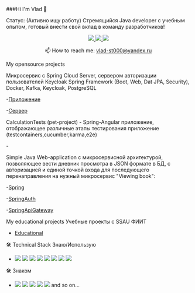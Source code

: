 ###Hi I'm Vlad 👋

Статус: (Активно ищу работу) Стремящийся Java developer с учебным опытом, готовый внести свой вклад в команду разработчиков!

<p align='center'>
   <a href="https://vk.com/nigrum_martii">
       <img src="https://img.shields.io/badge/VK-0077FF?style=for-the-badge&logo=vk&logoColor=WHITE"/>
   </a>
   <a href="https://join.skype.com/invite/NHeWyc6PyLNa">
       <img src="https://img.shields.io/badge/Skype-00AFF0?style=for-the-badge&logo=skype&logoColor=WHITE"/>
   </a>
   <a href="https://t.me/TaarMaan">
       <img src="https://img.shields.io/badge/Telegram-26A5E4?style=for-the-badge&logo=telegram&logoColor=WHITE"/>
   </a>
<p align='center'>
   📫 How to reach me: <a href='mailto:vlad-st000@yandex.ru'>vlad-st000@yandex.ru</a>
</p>

My opensource projects

Микросервис с Spring Cloud Server, сервером авторизации пользователей Keycloak
Spring Framework (Boot, Web, Dat JPA, Security), Docker, Kafka, Keycloak, PostgreSQL

-[Приложение](https://github.com/TaarMaan/CompanyMicrosrvices)

-[Сервер](https://github.com/TaarMaan/Configuration)

CalculationTests (pet-project) - Spring-Angular приложение, отображающее различные этапы тестирования приложение (testcontainers,cucumber,karma,e2e)

-[](https://github.com/TaarMaan/CalculationTests/tree/master)

Simple Java Web-application с микросервисной архитектурой, позволяющее вести дневник просмотра в JSON формате в БД, с авторизацией и единой точкой входа для последующего перенаправления на нужный микросервис "Viewing book": 

-[Spring](https://github.com/TaarMaan/Spring)

-[SpringAuth](https://github.com/TaarMaan/SpringAuth)

-[SpringApiGateway](https://github.com/TaarMaan/SpringApiGateway)


My educational projects
Учебные проекты с SSAU ФИИТ
- [Educational](https://github.com/TaarMaan/Magistr_Studies)


🛠 Technical Stack
Знаю/Использую
- <img src="https://img.shields.io/badge/Java-BLACK?style=for-the-badge&logo=Spring&logoColor=32CD32"/> <img src="https://img.shields.io/badge/PostgreSQL-BLACK?style=for-the-badge&logo=postgresql&logoColor=4169E1"/> <img src="https://img.shields.io/badge/Maven-BLACK?style=for-the-badge&logo=apachemaven&logoColor=FF0000"/> <img src="https://img.shields.io/badge/Docker-BLACK?style=for-the-badge&logo=docker&logoColor=2496ED"/> <img src="https://img.shields.io/badge/Spring Framework-BLACK?style=for-the-badge&logo=spring&logoColor=32CD32"/> <img src="https://img.shields.io/badge/Postman-BLACK?style=for-the-badge&logo=postman&logoColor=FF6C37"/> <img src="https://img.shields.io/badge/JUint5-BLACK?style=for-the-badge&logo=junit5&logoColor=25A162"/> <img src="https://img.shields.io/badge/FlyWay-BLACK?style=for-the-badge&logo=flyway&logoColor=2496ED"/>

🛠 Знаком
- <img src="https://img.shields.io/badge/HTML-BLACK?style=for-the-badge&logo=html5&logoColor=E34F26"/> <img src="https://img.shields.io/badge/CSS-BLACK?style=for-the-badge&logo=css3&logoColor=1572B6"/> <img src="https://img.shields.io/badge/GitHub-BLACK?style=for-the-badge&logo=github&logoColor=WHITE"/> <img src="https://img.shields.io/badge/Git-BLACK?style=for-the-badge&logo=git&logoColor=WHITE"/> <img src="https://img.shields.io/badge/Kubernetes-BLACK?style=for-the-badge&logo=kubernetes&logoColor=326CE5"/> 
and so on...


<div align="center" style="margin: 40px 0">
   <a href="https://github.com/TaarMaan/github-profile-views-counter"></a>
</div>
